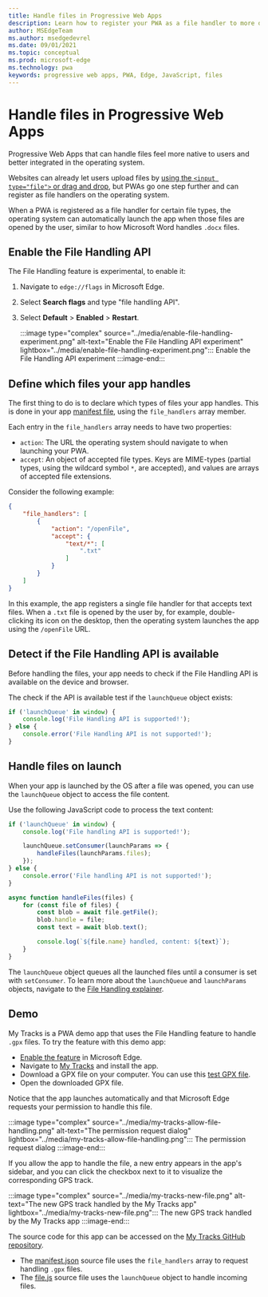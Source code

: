 ```yaml
---
title: Handle files in Progressive Web Apps
description: Learn how to register your PWA as a file handler to more deeply integrate it in the operating system.
author: MSEdgeTeam
ms.author: msedgedevrel
ms.date: 09/01/2021
ms.topic: conceptual
ms.prod: microsoft-edge
ms.technology: pwa
keywords: progressive web apps, PWA, Edge, JavaScript, files
---
```

# Handle files in Progressive Web Apps

Progressive Web Apps that can handle files feel more native to users and better integrated in the operating system.

Websites can already let users upload files by [using the `<input type="file">` or drag and drop][MDNFileUpload], but PWAs go one step further and can register as file handlers on the operating system.

When a PWA is registered as a file handler for certain file types, the operating system can automatically launch the app when those files are opened by the user, similar to how Microsoft Word handles `.docx` files.

## Enable the File Handling API

The File Handling feature is experimental, to enable it:

1.  Navigate to `edge://flags` in Microsoft Edge.
1.  Select **Search flags** and type "file handling API".
1.  Select **Default** > **Enabled** > **Restart**.

    :::image type="complex" source="../media/enable-file-handling-experiment.png" alt-text="Enable the File Handling API experiment" lightbox="../media/enable-file-handling-experiment.png":::
       Enable the File Handling API experiment
    :::image-end:::

## Define which files your app handles

The first thing to do is to declare which types of files your app handles. This is done in your app [manifest file][ManifestFileDoc], using the `file_handlers` array member.

Each entry in the `file_handlers` array needs to have two properties:

*  `action`: The URL the operating system should navigate to when launching your PWA.
*  `accept`: An object of accepted file types. Keys are MIME-types (partial types, using the wildcard symbol `*`, are accepted), and values are arrays of accepted file extensions.

Consider the following example:

```json
{
    "file_handlers": [
        {
            "action": "/openFile",
            "accept": {
                "text/*": [
                    ".txt"
                ]
            }
        }
    ]
}
```

In this example, the app registers a single file handler for that accepts text files. When a `.txt` file is opened by the user by, for example, double-clicking its icon on the desktop, then the operating system launches the app using the `/openFile` URL.

## Detect if the File Handling API is available

Before handling the files, your app needs to check if the File Handling API is available on the device and browser.

The check if the API is available test if the `launchQueue` object exists:

```javascript
if ('launchQueue' in window) {
    console.log('File Handling API is supported!');
} else {
    console.error('File Handling API is not supported!');
}
```

## Handle files on launch

When your app is launched by the OS after a file was opened, you can use the `launchQueue` object to access the file content.

Use the following JavaScript code to process the text content:

```javascript
if ('launchQueue' in window) {
    console.log('File handling API is supported!');

    launchQueue.setConsumer(launchParams => {
        handleFiles(launchParams.files);
    });
} else {
    console.error('File handling API is not supported!');
}

async function handleFiles(files) {
    for (const file of files) {
        const blob = await file.getFile();
        blob.handle = file;
        const text = await blob.text();

        console.log(`${file.name} handled, content: ${text}`);
    }
}
```

The `launchQueue` object queues all the launched files until a consumer is set with `setConsumer`. To learn more about the `launchQueue` and `launchParams` objects, navigate to the [File Handling explainer][WICGFileHandlingExplainer].

## Demo

My Tracks is a PWA demo app that uses the File Handling feature to handle `.gpx` files. To try the feature with this demo app:

*  [Enable the feature](#enable-the-file-handling-api) in Microsoft Edge.
*  Navigate to [My Tracks][MyTracksDemoApp] and install the app.
*  Download a GPX file on your computer. You can use this [test GPX file][TestGPXFile].
*  Open the downloaded GPX file.

Notice that the app launches automatically and that Microsoft Edge requests your permission to handle this file.

:::image type="complex" source="../media/my-tracks-allow-file-handling.png" alt-text="The permission request dialog" lightbox="../media/my-tracks-allow-file-handling.png":::
    The permission request dialog
:::image-end:::

If you allow the app to handle the file, a new entry appears in the app's sidebar, and you can click the checkbox next to it to visualize the corresponding GPS track.

:::image type="complex" source="../media/my-tracks-new-file.png" alt-text="The new GPS track handled by the My Tracks app" lightbox="../media/my-tracks-new-file.png":::
    The new GPS track handled by the My Tracks app
:::image-end:::

The source code for this app can be accessed on the [My Tracks GitHub repository][MyTracksDemoAppGitHub].

* The [manifest.json][MyTracksDemoAppManifestJsonFile] source file uses the `file_handlers` array to request handling `.gpx` files.
* The [file.js][MyTracksDemoAppFileJsFile] source file uses the `launchQueue` object to handle incoming files.


<!-- links -->  

[MDNFileUpload]: https://developer.mozilla.org/en-US/docs/Web/API/File/Using_files_from_web_applications
[ManifestFileDoc]: ./webappmanifests.md "Use the Web App Manifest to integrate your Progressive Web App into the Operating System | Microsoft Docs"  
[WICGFileHandlingExplainer]: https://github.com/WICG/file-handling/blob/main/explainer.md#launch "WICG File Handling explainer | GitHub"
[MyTracksDemoApp]: https://captainbrosset.github.io/mytracks/ "My Tracks"
[MyTracksDemoAppGitHub]: https://github.com/captainbrosset/mytracks "Sample web app to demonstrate PWA desktop features | GitHub"
[TestGPXFile]: https://www.visugpx.com/download.php?id=okB1eM4fzj
[MyTracksDemoAppManifestJsonFile]: https://github.com/captainbrosset/mytracks/blob/main/mytracks/manifest.json
[MyTracksDemoAppFileJsFile]: https://github.com/captainbrosset/mytracks/blob/main/src/file.js
